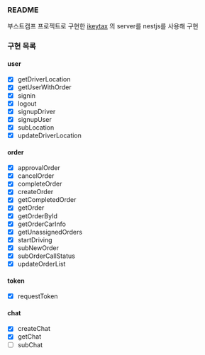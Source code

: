 ### README

부스트캠프 프로젝트로 구현한 [ikeytax](https://github.com/boostcamp-2020/Project09-A-Uber) 의 server를 nestjs를 사용해 구현

### 구현 목록

#### user

- [x] getDriverLocation
- [x] getUserWithOrder
- [x] signin
- [x] logout
- [x] signupDriver
- [x] signupUser
- [x] subLocation
- [x] updateDriverLocation

#### order

- [x] approvalOrder
- [x] cancelOrder
- [x] completeOrder
- [x] createOrder
- [x] getCompletedOrder
- [x] getOrder
- [x] getOrderById
- [x] getOrderCarInfo
- [x] getUnassignedOrders
- [x] startDriving
- [x] subNewOrder
- [x] subOrderCallStatus
- [x] updateOrderList

#### token

- [x] requestToken

#### chat

- [x] createChat
- [x] getChat
- [ ] subChat
